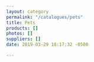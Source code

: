 ```yaml
---
layout: category
permalink: "/catalogues/pets"
title: Pets
products: []
photos: []
suppliers: []
date: 2019-03-29 18:17:32 -0500

---
```

